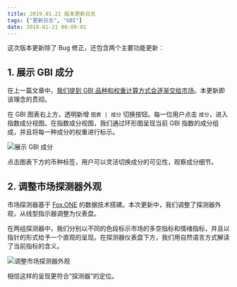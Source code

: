 ```yaml
---
title: 2019.01.21 版本更新日志
tags: ["更新日志", "GBI"]
date: 2019-01-21 00:09:01
---
```


这次版本更新除了 Bug 修正，还包含两个主要功能更新：

## 1. 展示 GBI 成分

在上一篇文章中，[我们提到 GBI 品种和权重计算方式会逐渐交给市场](//gbi.news/blog/a-brand-new-gbi-2019)。本更新即该理念的贯彻。

在 GBI 图表右上方，透明新增 `图表 | 成分` 切换按钮。每一位用户点击 `成分`，进入指数成分视图。在指数成分视图，我们通过环形图呈现当前 GBI 指数的成分组成，并且将每一种成分的权重进行标示。

![展示 GBI 成分](//gbi.news/blog/2019-01-21-update/gbi-spec.png)

点击图表下方的币种标签，用户可以灵活切换成分的可见性，观察成分细节。

## 2. 调整市场探测器外观

市场探测器基于 [Fox.ONE](https://www.fox.one) 的数据技术搭建。本次更新中，我们调整了探测器外观，从线型指示器调整为仪表盘。

在两组探测器中，我们分别以不同的色段标示市场的多空指标和情绪指标，并且以指针的形式给予一个直观的呈现。在探测器仪表盘下方，我们用自然语言方式解读了当前指标的含义。

![调整市场探测器外观](//gbi.news/blog/2019-01-21-update/market-detector.png)


相信这样的呈现更符合“探测器”的定位。


